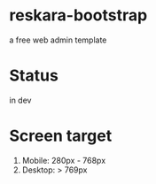# reskara-bootstrap
a free web admin template

# Status
in dev

# Screen target

1. Mobile: 280px - 768px
2. Desktop: > 769px
